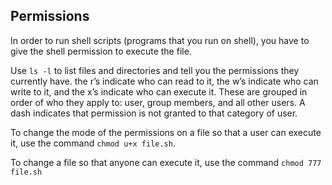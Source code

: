 ## Permissions

In order to run shell scripts (programs that you run on shell), you have to give the shell permission to execute the file.

Use `ls -l` to list files and directories and tell you the permissions they currently have. the r’s indicate who can read to it, the w’s indicate who can write to it, and the x’s indicate who can execute it. These are grouped in order of who they apply to: user, group members, and all other users. A dash indicates that permission is not granted to that category of user.

To change the mode of the permissions on a file so that a user can execute it, use the command `chmod u+x file.sh`.

To change a file so that anyone can execute it, use the command `chmod 777 file.sh`
